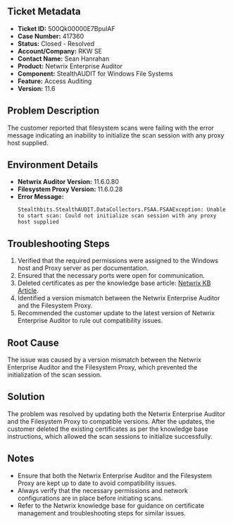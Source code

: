 ## Ticket Metadata
- **Ticket ID:** 500Qk00000E7BpuIAF
- **Case Number:** 417360
- **Status:** Closed - Resolved
- **Account/Company:** RKW SE
- **Contact Name:** Sean Hanrahan
- **Product:** Netwrix Enterprise Auditor
- **Component:** StealthAUDIT for Windows File Systems
- **Feature:** Access Auditing
- **Version:** 11.6

## Problem Description
The customer reported that filesystem scans were failing with the error message indicating an inability to initialize the scan session with any proxy host supplied. 

## Environment Details
- **Netwrix Auditor Version:** 11.6.0.80
- **Filesystem Proxy Version:** 11.6.0.28
- **Error Message:** 
  ```
  Stealthbits.StealthAUDIT.DataCollectors.FSAA.FSAAException: Unable to start scan: Could not initialize scan session with any proxy host supplied
  ```

## Troubleshooting Steps
1. Verified that the required permissions were assigned to the Windows host and Proxy server as per documentation.
2. Ensured that the necessary ports were open for communication.
3. Deleted certificates as per the knowledge base article: [Netwrix KB Article](https://helpcenter.netwrix.com/bundle/z-kb-articles-salesforce/page/kA0Qk0000000WSvKAM.html).
4. Identified a version mismatch between the Netwrix Enterprise Auditor and the Filesystem Proxy.
5. Recommended the customer update to the latest version of Netwrix Enterprise Auditor to rule out compatibility issues.

## Root Cause
The issue was caused by a version mismatch between the Netwrix Enterprise Auditor and the Filesystem Proxy, which prevented the initialization of the scan session.

## Solution
The problem was resolved by updating both the Netwrix Enterprise Auditor and the Filesystem Proxy to compatible versions. After the updates, the customer deleted the existing certificates as per the knowledge base instructions, which allowed the scan sessions to initialize successfully.

## Notes
- Ensure that both the Netwrix Enterprise Auditor and the Filesystem Proxy are kept up to date to avoid compatibility issues.
- Always verify that the necessary permissions and network configurations are in place before initiating scans.
- Refer to the Netwrix knowledge base for guidance on certificate management and troubleshooting steps for similar issues.